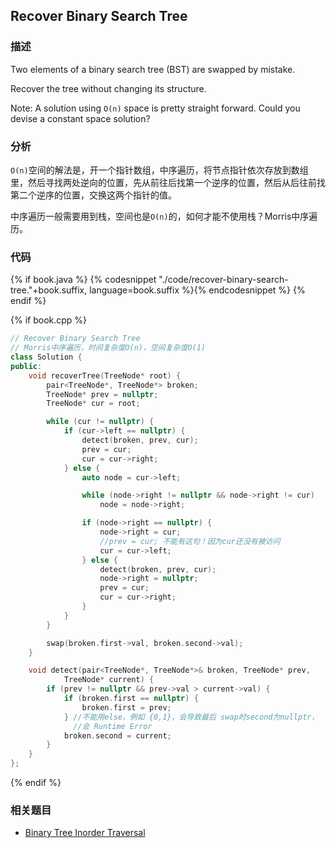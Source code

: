 ## Recover Binary Search Tree


### 描述

Two elements of a binary search tree (BST) are swapped by mistake.

Recover the tree without changing its structure.

Note: A solution using `O(n)` space is pretty straight forward. Could you devise a constant space solution?


### 分析

`O(n)`空间的解法是，开一个指针数组，中序遍历，将节点指针依次存放到数组里，然后寻找两处逆向的位置，先从前往后找第一个逆序的位置，然后从后往前找第二个逆序的位置，交换这两个指针的值。

中序遍历一般需要用到栈，空间也是`O(n)`的，如何才能不使用栈？Morris中序遍历。


### 代码

{% if book.java %}
{% codesnippet "./code/recover-binary-search-tree."+book.suffix, language=book.suffix %}{% endcodesnippet %}
{% endif %}

{% if book.cpp %}
```cpp
// Recover Binary Search Tree
// Morris中序遍历，时间复杂度O(n)，空间复杂度O(1)
class Solution {
public:
    void recoverTree(TreeNode* root) {
        pair<TreeNode*, TreeNode*> broken;
        TreeNode* prev = nullptr;
        TreeNode* cur = root;

        while (cur != nullptr) {
            if (cur->left == nullptr) {
                detect(broken, prev, cur);
                prev = cur;
                cur = cur->right;
            } else {
                auto node = cur->left;

                while (node->right != nullptr && node->right != cur)
                    node = node->right;

                if (node->right == nullptr) {
                    node->right = cur;
                    //prev = cur; 不能有这句！因为cur还没有被访问
                    cur = cur->left;
                } else {
                    detect(broken, prev, cur);
                    node->right = nullptr;
                    prev = cur;
                    cur = cur->right;
                }
            }
        }

        swap(broken.first->val, broken.second->val);
    }

    void detect(pair<TreeNode*, TreeNode*>& broken, TreeNode* prev,
            TreeNode* current) {
        if (prev != nullptr && prev->val > current->val) {
            if (broken.first == nullptr) {
                broken.first = prev;
            } //不能用else，例如 {0,1}，会导致最后 swap时second为nullptr，
              //会 Runtime Error
            broken.second = current;
        }
    }
};
```
{% endif %}


### 相关题目


* [Binary Tree Inorder Traversal](binary-tree-inorder-traversal.md)
